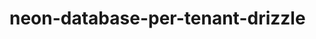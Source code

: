 # neon-database-per-tenant-drizzle

<!-- https://github.com/prisma/prisma/issues/2443#issuecomment-630679118 -->
<!-- https://www.prisma.io/docs/orm/prisma-schema/data-model/multi-schema -->
<!-- https://www.answeroverflow.com/m/1115698958094827560 -->
